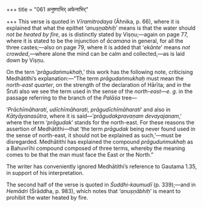 +++
title = "061 अनुष्णाभिर् अफेनाभिर्"

+++
This verse is quoted in *Vīramitrodaya* (Āhnika, p. 66), where it is
explained that what the epithet ‘*anuṣṇabhiḥ*’ means is that the water
should *not be heated by fire*, as is distinctly stated by Viṣṇu;—again
on page 77, where it is stated to be the injunction of *ācamana* in
general, for all the three castes;—also on page 79, where it is added
that ‘*ekānte*’ means *not crowded*,—where alone the mind can be calm
and collected,—as is laid down by Viṣṇu.

On the tern ‘*prāgudaṅmukhaḥ*,’ this work has the following note,
criticising Medhātithi’s explanation:—“The term *prāgudaṅmukhaḥ* must
mean the *north-east quarter*, on the strength of the declaration of
Hārīta; and in the Śruti also we see the term used in the sense of the
*north-east*—*e. g*. in the passage referring to the branch of the
*Palāśa* tree—

‘*Prāchīmāharati*, *udīchīmāharati*, *prāgudīchīmāharati*’ and also in
*Kātyāyanasūtra*, where it is said—‘*prāgudakpravaṇam devayajanam*,’
where the term ‘*prāgudak*’ stands for the north-east. For these reasons
the assertion of Medhātithi—that ‘the term *prāgudak* being never found
used in the sense of north-east, it should not be explained as
such,’—must be disregarded. Medhātithi has explained the compound
*prāguduṅmukhaḥ* as a Bahuvrīhi compound composed of three terms,
whereby the meaning comes to be that the man must face the East or the
North.”

The writer has conveniently ignored Medhātithi’s reference to Gautama
1.35, in support of his interpretation.

The second half of the verse is quoted in *Śuddhi-kaumudī* (p. 339);—and
in *Hemādri* (Śrāddha, p. 983), which notes that ‘*anuṣṇābhiḥ*’ is meant
to prohibit the water heated by fire.


